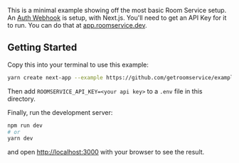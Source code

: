 This is a minimal example showing off the most basic Room Service setup. An [Auth Webhook](https://docs.roomservice.dev/docs/concepts/auth) is setup, with Next.js. You'll need to get an API Key for it to run. You can do that at [app.roomservice.dev](https://app.roomservice.dev/register).

## Getting Started

Copy this into your terminal to use this example:
```sh
yarn create next-app --example https://github.com/getroomservice/examples --example-path next.js-minimal
```

Then add `ROOMSERVICE_API_KEY=<your api key>` to a `.env` file in this directory.


Finally, run the development server:

```bash
npm run dev
# or
yarn dev
```

and open [http://localhost:3000](http://localhost:3000) with your browser to see the result.
